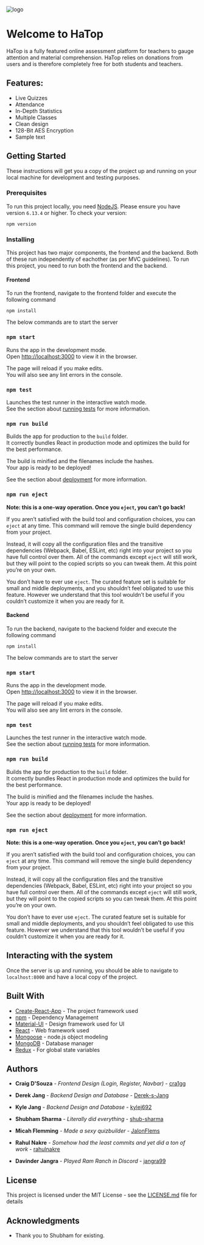 ![logo](https://i.imgur.com/R5B2kFH.png)

# Welcome to HaTop

HaTop is a fully featured online assessment platform for teachers to gauge attention and material comprehension. HaTop relies on donations from users and is therefore completely free for both students and teachers.

## Features:
- Live Quizzes
- Attendance
- In-Depth Statistics
- Multiple Classes
- Clean design
- 128-Bit AES Encryption
- Sample text

## Getting Started

These instructions will get you a copy of the project up and running on your local machine for development and testing purposes. 

### Prerequisites

To run this project locally, you need [NodeJS](https://nodejs.org/en/). Please ensure you have version `6.13.4` or higher. To check your version:

```
npm version
```

### Installing

This project has two major components, the frontend and the backend. Both of these run independently of eachother (as per MVC guidelines). To run this project, you need to run both the frontend and the backend. 

#### Frontend
To run the frontend, navigate to the frontend folder and execute the following command

```
npm install
```

The below commands are to start the server

### `npm start`

Runs the app in the development mode.<br />
Open [http://localhost:3000](http://localhost:3000) to view it in the browser.

The page will reload if you make edits.<br />
You will also see any lint errors in the console.

### `npm test`

Launches the test runner in the interactive watch mode.<br />
See the section about [running tests](https://facebook.github.io/create-react-app/docs/running-tests) for more information.

### `npm run build`

Builds the app for production to the `build` folder.<br />
It correctly bundles React in production mode and optimizes the build for the best performance.

The build is minified and the filenames include the hashes.<br />
Your app is ready to be deployed!

See the section about [deployment](https://facebook.github.io/create-react-app/docs/deployment) for more information.

### `npm run eject`

**Note: this is a one-way operation. Once you `eject`, you can’t go back!**

If you aren’t satisfied with the build tool and configuration choices, you can `eject` at any time. This command will remove the single build dependency from your project.

Instead, it will copy all the configuration files and the transitive dependencies (Webpack, Babel, ESLint, etc) right into your project so you have full control over them. All of the commands except `eject` will still work, but they will point to the copied scripts so you can tweak them. At this point you’re on your own.

You don’t have to ever use `eject`. The curated feature set is suitable for small and middle deployments, and you shouldn’t feel obligated to use this feature. However we understand that this tool wouldn’t be useful if you couldn’t customize it when you are ready for it.

#### Backend
To run the backend, navigate to the backend folder and execute the following command

```
npm install
```

The below commands are to start the server

### `npm start`

Runs the app in the development mode.<br />
Open [http://localhost:3000](http://localhost:3000) to view it in the browser.

The page will reload if you make edits.<br />
You will also see any lint errors in the console.

### `npm test`

Launches the test runner in the interactive watch mode.<br />
See the section about [running tests](https://facebook.github.io/create-react-app/docs/running-tests) for more information.

### `npm run build`

Builds the app for production to the `build` folder.<br />
It correctly bundles React in production mode and optimizes the build for the best performance.

The build is minified and the filenames include the hashes.<br />
Your app is ready to be deployed!

See the section about [deployment](https://facebook.github.io/create-react-app/docs/deployment) for more information.

### `npm run eject`

**Note: this is a one-way operation. Once you `eject`, you can’t go back!**

If you aren’t satisfied with the build tool and configuration choices, you can `eject` at any time. This command will remove the single build dependency from your project.

Instead, it will copy all the configuration files and the transitive dependencies (Webpack, Babel, ESLint, etc) right into your project so you have full control over them. All of the commands except `eject` will still work, but they will point to the copied scripts so you can tweak them. At this point you’re on your own.

You don’t have to ever use `eject`. The curated feature set is suitable for small and middle deployments, and you shouldn’t feel obligated to use this feature. However we understand that this tool wouldn’t be useful if you couldn’t customize it when you are ready for it.

## Interacting with the system

Once the server is up and running, you should be able to navigate to `localhost:8000` and have a local copy of the project.

## Built With

* [Create-React-App](https://reactjs.org/docs/create-a-new-react-app.html) - The project framework used
* [npm](https://www.npmjs.com/) - Dependency Management
* [Material-UI](https://material-ui.com/) - Design framework used for UI
* [React](https://reactjs.org/) - Web framework used
* [Mongoose](https://mongoosejs.com/) - node.js object modeling 
* [MongoDB](https://www.mongodb.com/) - Database manager
* [Redux](https://redux.js.org/) - For global state variables

## Authors

* **Craig D'Souza** - *Frontend Design (Login, Register, Navbar)* - [cra1gg](https://github.com/cra1gg)

* **Derek Jang** - *Backend Design and Database* - [Derek-s-Jang](https://github.com/Derek-s-Jang)

* **Kyle Jang** - *Backend Design and Database* - [kylej692](https://github.com/kylej692)

* **Shubham Sharma** - *Literally did everything* - [shub-sharma](https://github.com/shub-sharma)

* **Micah Flemming** - *Made a sexy quizbuilder* - [JalonFlems](https://github.com/JalonFlems)

* **Rahul Nakre** - *Somehow had the least commits and yet did a ton of work* - [rahulnakre](https://github.com/rahulnakre)

* **Davinder Jangra** - *Played Ram Ranch in Discord* - [jangra99](https://github.com/jangra99)

## License

This project is licensed under the MIT License - see the [LICENSE.md](LICENSE.md) file for details

## Acknowledgments

* Thank you to Shubham for existing.
